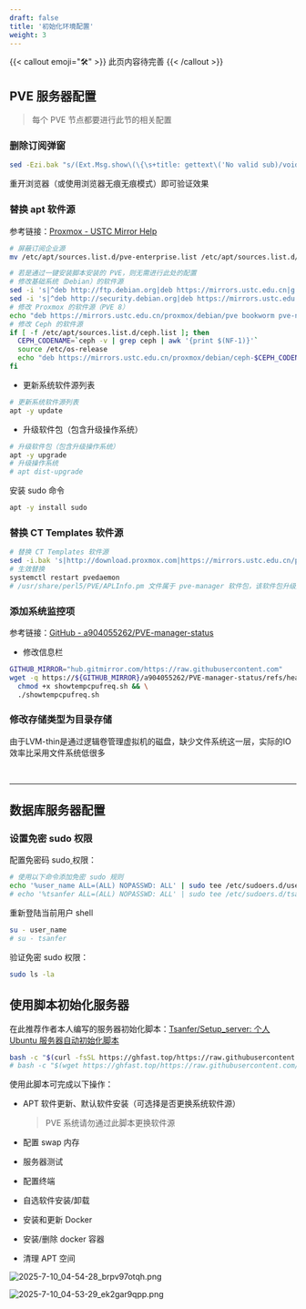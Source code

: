 ```yaml
---
draft: false
title: '初始化环境配置'
weight: 3
---
```


{{< callout emoji="🛠" >}}
  此页内容待完善
{{< /callout >}}


## PVE 服务器配置

> 每个 PVE 节点都要进行此节的相关配置

### 删除订阅弹窗

```bash
sed -Ezi.bak "s/(Ext.Msg.show\(\{\s+title: gettext\('No valid sub)/void\(\{ \/\/\1/g" /usr/share/javascript/proxmox-widget-toolkit/proxmoxlib.js && systemctl restart pveproxy.service

```

重开浏览器（或使用浏览器无痕无痕模式）即可验证效果

### 替换 apt 软件源

参考链接：[Proxmox - USTC Mirror Help](https://mirrors.ustc.edu.cn/help/proxmox.html)

```bash
# 屏蔽订阅企业源
mv /etc/apt/sources.list.d/pve-enterprise.list /etc/apt/sources.list.d/pve-enterprise.list.bak

# 若是通过一键安装脚本安装的 PVE，则无需进行此处的配置
# 修改基础系统（Debian）的软件源
sed -i 's|^deb http://ftp.debian.org|deb https://mirrors.ustc.edu.cn|g' /etc/apt/sources.list
sed -i 's|^deb http://security.debian.org|deb https://mirrors.ustc.edu.cn/debian-security|g' /etc/apt/sources.list
# 修改 Proxmox 的软件源（PVE 8）
echo "deb https://mirrors.ustc.edu.cn/proxmox/debian/pve bookworm pve-no-subscription" > /etc/apt/sources.list.d/pve-no-subscription.list
# 修改 Ceph 的软件源
if [ -f /etc/apt/sources.list.d/ceph.list ]; then
  CEPH_CODENAME=`ceph -v | grep ceph | awk '{print $(NF-1)}'`
  source /etc/os-release
  echo "deb https://mirrors.ustc.edu.cn/proxmox/debian/ceph-$CEPH_CODENAME $VERSION_CODENAME no-subscription" > /etc/apt/sources.list.d/ceph.list
fi

```

- 更新系统软件源列表

```bash
# 更新系统软件源列表
apt -y update

```

- 升级软件包（包含升级操作系统）

```bash
# 升级软件包（包含升级操作系统）
apt -y upgrade
# 升级操作系统
# apt dist-upgrade

```

安装 sudo 命令

```bash
apt -y install sudo

```

### 替换 CT Templates 软件源

```bash
# 替换 CT Templates 软件源
sed -i.bak 's|http://download.proxmox.com|https://mirrors.ustc.edu.cn/proxmox|g' /usr/share/perl5/PVE/APLInfo.pm
# 生效替换
systemctl restart pvedaemon
# /usr/share/perl5/PVE/APLInfo.pm 文件属于 pve-manager 软件包，该软件包升级后，需要重新替换 URL。

```

### 添加系统监控项

参考链接：[GitHub - a904055262/PVE-manager-status](https://github.com/a904055262/PVE-manager-status)

- 修改信息栏

```bash
GITHUB_MIRROR="hub.gitmirror.com/https://raw.githubusercontent.com"
wget -q https://${GITHUB_MIRROR}/a904055262/PVE-manager-status/refs/heads/main/showtempcpufreq.sh && \
  chmod +x showtempcpufreq.sh && \
  ./showtempcpufreq.sh

```

### 修改存储类型为目录存储

由于LVM-thin是通过逻辑卷管理虚拟机的磁盘，缺少文件系统这一层，实际的IO效率比采用文件系统低很多

‍

---

## 数据库服务器配置

### 设置免密 sudo 权限

配置免密码 sudo[ ]()权限：

```bash
# 使用以下命令添加免密 sudo 规则
echo '%user_name ALL=(ALL) NOPASSWD: ALL' | sudo tee /etc/sudoers.d/user_name
# echo '%tsanfer ALL=(ALL) NOPASSWD: ALL' | sudo tee /etc/sudoers.d/tsanfer

```

重新登陆当前用户 shell

```bash
su - user_name
# su - tsanfer

```

验证免密 sudo 权限：

```bash
sudo ls -la

```

## 使用脚本初始化服务器

在此推荐作者本人编写的服务器初始化脚本：[Tsanfer/Setup_server: 个人 Ubuntu 服务器自动初始化脚本](https://github.com/Tsanfer/Setup_server)

```bash
bash -c "$(curl -fsSL https://ghfast.top/https://raw.githubusercontent.com/Tsanfer/Setup_server/main/Setup.sh)"
# bash -c "$(wget https://ghfast.top/https://raw.githubusercontent.com/Tsanfer/Setup_server/main/Setup.sh -O -)"

```

使用此脚本可完成以下操作：

- APT 软件更新、默认软件安装（可选择是否更换系统软件源）

  > PVE 系统请勿通过此脚本更换软件源
  >
- 配置 swap 内存
- 服务器测试
- 配置终端
- 自选软件安装/卸载
- 安装和更新 Docker
- 安装/删除 docker 容器
- 清理 APT 空间

![2025-7-10_04-54-28_brpv97otqh.png](https://cdn.tsanfer.com/image/2025-7-10_04-54-28_brpv97otqh.png "脚本选择界面（服务器初始化脚本）")

![2025-7-10_04-53-29_ek2gar9qpp.png](https://cdn.tsanfer.com/image/2025-7-10_04-53-29_ek2gar9qpp.png "调用 neofetch 查看系统信息")

‍

‍
